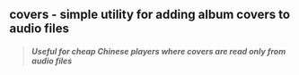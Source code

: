 ## covers - simple utility for adding album covers to audio files



> ##### Useful for cheap Chinese players where covers are read only from audio files
